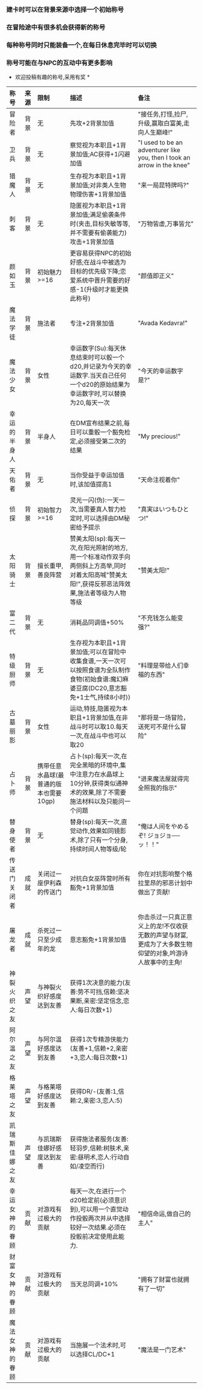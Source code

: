 ### 建卡时可以在背景来源中选择一个初始称号 ###  
### 在冒险途中有很多机会获得新的称号 ###  
### 每种称号同时只能装备一个,在每日休息完毕时可以切换 ###  
### 称号可能在与NPC的互动中有更多影响 ###  

* 欢迎投稿有趣的称号,采用有奖 *

|称号|来源|限制|描述|备注|
|:-|:-|:-|:-|:-|
|冒险者|背景|无|先攻+2背景加值|"接任务,打怪,捡尸,升级,赢取白富美,走向人生巅峰!"|
|卫兵|背景|无|察觉视为本职且+1背景加值;AC获得+1闪避加值|"I used to be an adventurer like you, then I took an arrow in the knee"|
|猎魔人|背景|无|生存视为本职且+1背景加值;对非类人生物物理伤害+1背景加值|"来一局昆特牌吗?"|
|刺客|背景|无|隐匿视为本职且+1背景加值;满足偷袭条件时(夹击,目标失敏等等,并不需要有偷袭能力)攻击+1背景加值|"万物皆虚,万事皆允"|
|颜如玉|背景|初始魅力>=16|更容易获得NPC的初始好感;在战斗中被选为目标的优先级下降;恋爱系统中晋升需要的好感-1(升级时才能更换此称号)|"颜值即正义"|
|魔法学徒|背景|施法者|专注+2背景加值|"Avada Kedavra!"|
|魔法少女|背景|女性|幸运数字(Su):每天休息结束时可以骰一个d20,并记录为今天的幸运数字.当天自己任何一个d20的原始结果为幸运数字时,可以替换为20,每天一次|"今天的幸运数字是?"|
|幸运的半身人|背景|半身人|在DM宣布结果之前,每日可以重骰一个豁免检定,必须接受第二次的结果|"My precious!"|
|天佑者|背景|无|当你受益于幸运加值时,该加值提高1|"天命注视着你"|
|侦探|背景|初始智力>=16|灵光一闪(伪):一天一次,当需要真人智力检定时,可以选择由DM秘密给予提示|"真実はいつもひとつ!"|
|太阳骑士|背景|擅长重甲,善良阵营|赞美太阳(sp):每天一次,在阳光照射的地方,用一个标准动作双手向两侧斜上方高举,同时对着太阳高喊"赞美太阳!",获得反邪恶法阵效果,施法者等级为人物等级|"赞美太阳!"|
|富二代|背景|无|消耗品同调值+50%|"不充钱怎么能变强?"|
|特级厨师|背景|无|生存视为本职且+1背景加值;可以在冒险中收集食谱,一天一次可以按照食谱为全队制作食物(初始食谱:魔幻麻婆豆腐(DC20,意志豁免+1士气,持续8小时))|"料理是带给人们幸福的东西"|
|古墓丽影|背景|女性|运动,特技,隐匿视为本职且+1背景加值,在非战斗时可以取10.每天一次,在战斗中也可以取20|"那将是一场冒险，送死可不是什么冒险"|
|占卜师|背景|携带任意水晶球(最普通的版本也需要10gp)|占卜(sp):每天一次,在完全黑暗的环境中,集中注意力在水晶球上10分钟,获得类似通神术的效果,除了不需要施法材料以及只能问一个问题|"进来魔法屋就得完全照我的指示"|
|替身使者|背景|无|替身(sp):每天一次,直觉动作,效果如同镜影术,除了只有一个分身,持续时间人物等级/轮|"俺は人间をやめるぞ! ジョジョ──ッ！！"|  
|传送门关闭者|成就|关闭过一座伊利森的传送门|对抗白女巫阵营时所有豁免+1背景加值|你在对抗影响整个格拉里昂的邪恶计划中做出了贡献!|
|屠龙者|成就|杀死过一只至少成年的龙|意志豁免+1背景加值|你击杀过一只真正意义上的龙!不仅收获无数的声望与财富,更成为了大多数生物仰望的对象,吟游诗人故事中的主角!|
|神裂火织之友|声望|与神裂火织好感度达到友善|获得1次决意的能力(友善:势不可挡,信赖:坚决果断,亲密:坚定信念,恋人:每日次数+1)|
|阿尔温之友|声望|与阿尔温好感度达到友善|获得1次专精游侠能力(友善+1,信赖+2,亲密+3,恋人:每日次数+1)|
|格莱塔之友|声望|与格莱塔好感度达到友善|获得DR/-(友善:1,信赖:2,亲密:3,恋人:5)|
|凯瑞斯佳娜之友|声望|与凯瑞斯佳娜好感度达到友善|获得施法者服务(友善:轻羽步,信赖:树肤术,亲密:昼明术,恋人:行动自如/凌空而行)|
|幸运女神的眷顾|贡献|对游戏有过极大的贡献|每天一次,在进行一个d20检定前(必须意识到),可以用一个直觉动作投骰两次并从中选择较好一次结果.必须在投骰前决定使用此能力.|"相信命运,做自己的主人"|
|财富女神的眷顾|贡献|对游戏有过极大的贡献|当天总同调+10%|"拥有了财富也就拥有了一切"|
|魔法女神的眷顾|贡献|对游戏有过极大的贡献|当施展一个法术时,可以选择CL/DC+1|"魔法是一门艺术"|


